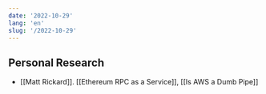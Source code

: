 ```yaml
---
date: '2022-10-29'
lang: 'en'
slug: '/2022-10-29'
---
```


## Personal Research

- [[Matt Rickard]]. [[Ethereum RPC as a Service]], [[Is AWS a Dumb Pipe]]
